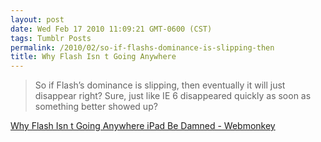 ```yaml
---
layout: post
date: Wed Feb 17 2010 11:09:21 GMT-0600 (CST)
tags: Tumblr Posts
permalink: /2010/02/so-if-flashs-dominance-is-slipping-then
title: Why Flash Isn t Going Anywhere
---
```


> So if Flash’s dominance is slipping, then eventually it will just disappear right? Sure, just like IE 6 disappeared quickly as soon as something better showed up?

[Why Flash Isn t Going Anywhere iPad Be Damned - Webmonkey](http://www.webmonkey.com/blog/Why_Flash_Isn_t_Going_Anywhere__iPad_Be_Damned)
